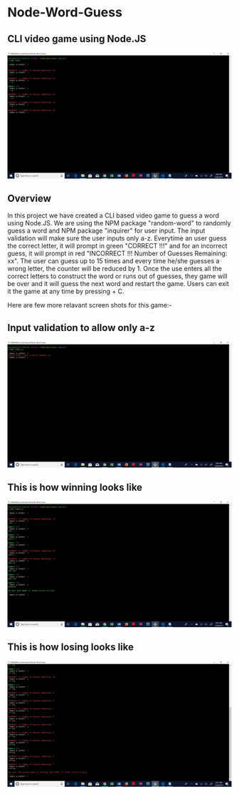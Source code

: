 # Node-Word-Guess
## CLI video game using Node.JS 

![Home Page](https://github.com/kamalnyc17/Node-Word-Guess/blob/master/images/Home%20Page.jpg)

## Overview
In this project we have created a CLI based video game to guess a word using Node.JS. We are using the NPM package "random-word" to randomly guess a word and NPM package
"inquirer" for user input. The input validation will make sure the user inputs only a-z. Everytime an user guess the correct letter, it will prompt in green "CORRECT !!!" and for an incorrect guess, it will prompt in red "INCORRECT !!! Number of Guesses Remaining: xx". The user can guess up to 15 times and every time he/she guesses a wrong letter, the counter will be reduced by 1. Once the use enters all the correct letters to construct the word or runs out of guesses, they game will be over and it will guess the next word and restart the game. Users can exit it the game at any time by pressing <CTRL> + C.

Here are few more relavant screen shots for this game:-

## Input validation to allow only a-z
![validate](https://github.com/kamalnyc17/Node-Word-Guess/blob/master/images/Validation.jpg)

## This is how winning looks like
![Winner](https://github.com/kamalnyc17/Node-Word-Guess/blob/master/images/Winer.jpg)

## This is how losing looks like
![Loser](https://github.com/kamalnyc17/Node-Word-Guess/blob/master/images/Loser.jpg)